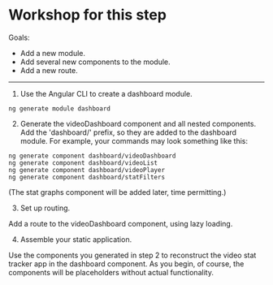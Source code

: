 # Workshop for this step

Goals:

* Add a new module.
* Add several new components to the module.
* Add a new route.

-----

1. Use the Angular CLI to create a dashboard module.

```
ng generate module dashboard
```

2. Generate the videoDashboard component and all nested components. Add
   the 'dashboard/' prefix, so they are added to the dashboard module.
   For example, your commands may look something like this:

```
ng generate component dashboard/videoDashboard
ng generate component dashboard/videoList
ng generate component dashboard/videoPlayer
ng generate component dashboard/statFilters
```

(The stat graphs component will be added later, time permitting.)

3. Set up routing.

Add a route to the videoDashboard component, using lazy loading.

4. Assemble your static application.

Use the components you generated in step 2 to reconstruct the video
stat tracker app in the dashboard component. As you begin, of course,
the components will be placeholders without actual functionality.
